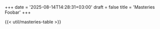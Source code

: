 +++
date = '2025-08-14T14:28:31+03:00'
draft = false
title = 'Masteries Foobar'
+++

{{< util/masteries-table >}}
